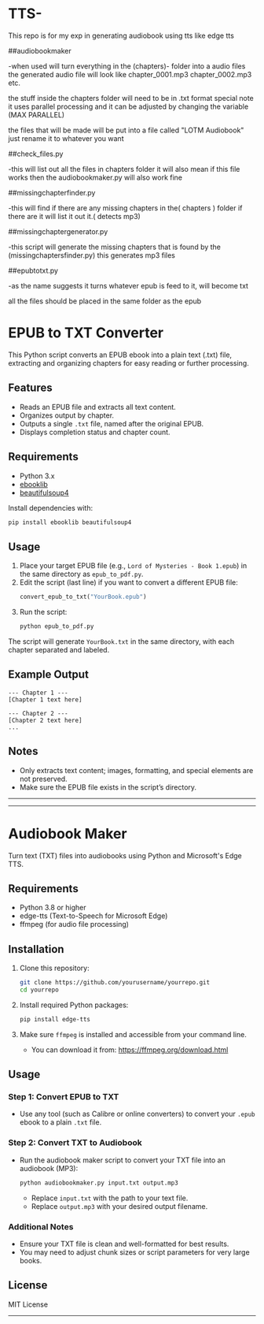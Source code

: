 # TTS-
This repo is for my exp in generating audiobook using tts like edge tts

##audiobookmaker

-when used will turn everything in the (chapters)- folder into a audio files the generated audio file will look like 
chapter_0001.mp3
chapter_0002.mp3
etc.

the stuff inside the chapters folder will need to be in .txt format
special note it uses parallel processing and it can be adjusted by changing the variable (MAX PARALLEL)

the files that will be made will be put into a file called "LOTM Audiobook"
just rename it to whatever you want 

##check_files.py

-this will list out all the files in chapters folder it will also mean if this file works then the audiobookmaker.py will also work fine 

##missingchapterfinder.py

-this will find if there are any missing chapters in the( chapters ) folder if there are it will list it out it.( detects mp3)

##missingchaptergenerator.py

-this script will generate the missing chapters that is found by the (missingchaptersfinder.py) this generates mp3 files 

##epubtotxt.py

-as the name suggests it turns whatever epub is feed to it, will become txt

all the files should be placed in the same folder as the epub










# EPUB to TXT Converter

This Python script converts an EPUB ebook into a plain text (.txt) file, extracting and organizing chapters for easy reading or further processing.

## Features

- Reads an EPUB file and extracts all text content.
- Organizes output by chapter.
- Outputs a single `.txt` file, named after the original EPUB.
- Displays completion status and chapter count.

## Requirements

- Python 3.x
- [ebooklib](https://pypi.org/project/EbookLib/)
- [beautifulsoup4](https://pypi.org/project/beautifulsoup4/)

Install dependencies with:
```bash
pip install ebooklib beautifulsoup4
```

## Usage

1. Place your target EPUB file (e.g., `Lord of Mysteries - Book 1.epub`) in the same directory as `epub_to_pdf.py`.
2. Edit the script (last line) if you want to convert a different EPUB file:
   ```python
   convert_epub_to_txt("YourBook.epub")
   ```
3. Run the script:
   ```bash
   python epub_to_pdf.py
   ```

The script will generate `YourBook.txt` in the same directory, with each chapter separated and labeled.

## Example Output

```
--- Chapter 1 ---
[Chapter 1 text here]

--- Chapter 2 ---
[Chapter 2 text here]
...
```

## Notes

- Only extracts text content; images, formatting, and special elements are not preserved.
- Make sure the EPUB file exists in the script’s directory.

---





---

# Audiobook Maker

Turn text (TXT) files into audiobooks using Python and Microsoft's Edge TTS.

## Requirements

- Python 3.8 or higher
- edge-tts (Text-to-Speech for Microsoft Edge)
- ffmpeg (for audio file processing)

## Installation

1. Clone this repository:
   ```sh
   git clone https://github.com/yourusername/yourrepo.git
   cd yourrepo
   ```

2. Install required Python packages:
   ```sh
   pip install edge-tts
   ```

3. Make sure `ffmpeg` is installed and accessible from your command line.
   - You can download it from: https://ffmpeg.org/download.html

## Usage

### Step 1: Convert EPUB to TXT

- Use any tool (such as Calibre or online converters) to convert your `.epub` ebook to a plain `.txt` file.

### Step 2: Convert TXT to Audiobook

- Run the audiobook maker script to convert your TXT file into an audiobook (MP3):

   ```sh
   python audiobookmaker.py input.txt output.mp3
   ```

   - Replace `input.txt` with the path to your text file.
   - Replace `output.mp3` with your desired output filename.

### Additional Notes

- Ensure your TXT file is clean and well-formatted for best results.
- You may need to adjust chunk sizes or script parameters for very large books.

## License

MIT License

---

